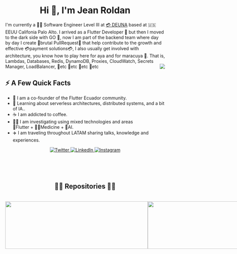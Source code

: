 <h1 align="center">Hi 👋, I'm Jean Roldan</h1>
I'm currently a 👨‍💻 Software Engineer Level III at <a href="https://www.deuna.com" title="DEUNA">💳 DEUNA</a>  based at 🇺🇸 EEUU Califonia Palo Alto. I arrived as a Flutter Developer 💙 but then I moved to the dark side with GO 😬, now I am part of the backend team where day by day I create 🤪brutal PullRequest🤪 that help contribute to the growth and effective 💳payment solutions💳, I also usually get involved with architecture, you know how to play here for aya and for maracuya 🤣. That is, Lambdas, Databases, Redis, DynamoDB, Proxies, CloudWatch, Secrets Manager, LoadBalancer, 🥵etc 🥵etc 🥵etc 🥵etc
<img align="right" src="yo.gif" />
<br/>
<h2>⚡️ A Few Quick Facts</h2>
<ul>
<li>💙 I am a co-founder of the Flutter Ecuador community.</li>
<li>🦾 Learning about serverless architectures, distributed systems, and a bit of IA..</li>
<li>☕ I am addicted to coffee.</li>
<li>🧑‍💻 I am investigating using mixed technologies and areas <br>   💙Flutter + 👨‍⚕️Medicine + 🦿AI.</li>
<li>✈️ I am traveling throughout LATAM sharing talks, knowledge and experiences.</li>
</ul>
<p align="center">
  <a href="https://twitter.com/JeanRoldanDev" target="_blank">
    <img src="https://img.shields.io/badge/twitter-%231DA1F2.svg?&style=for-the-badge&logo=twitter&logoColor=white&color=071A2C" alt="Twitter"/>
  </a>
  <a href="https://www.linkedin.com/in/jeanroldandev" target="_blank">
    <img src="https://img.shields.io/badge/linkedin-%230077B5.svg?&style=for-the-badge&logo=linkedin&logoColor=white&color=071A2C" alt="LinkedIn"/>
  </a>
  <a href="https://instagram.com/jeanroldan.dev" target="_blank">
    <img src="https://img.shields.io/badge/instagram-%23E4405F.svg?&style=for-the-badge&logo=instagram&logoColor=white&color=071A2C" alt="Instagram"/>
  </a>
</p>

<br/><br/><br/>
<h2 align="center">👨‍💻 Repositories 👨‍💻</h2>
<br>
<div width="100%" style="display: flex;">
  <a href="https://github.com/JeanRoldanDev/FlutterConfLatam" title="FlutterConfLatam">
    <img style="width: 450px !important;height: 150px !important" src="https://github-readme-stats.vercel.app/api/pin/?username=JeanRoldanDev&repo=FlutterConfLatam&theme=solarized-dark&bg_color=071A2C&border_color=61dafb&border_radius=20">  
  </a>
  <a href="https://github.com/JeanRoldanDev/GoogleIOLaPaz" title="GoogleIOLaPaz">
    <img style="width: 450px !important;height: 150px !important" src="https://github-readme-stats.vercel.app/api/pin/?username=JeanRoldanDev&repo=GoogleIOLaPaz&theme=solarized-dark&bg_color=071A2C&border_color=61dafb&border_radius=20">
  </a>
</div>
<br/><br/><br/>
